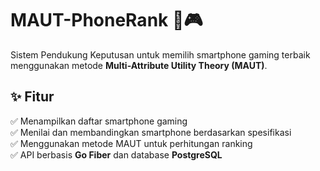 # MAUT-PhoneRank 📱🎮  

Sistem Pendukung Keputusan untuk memilih smartphone gaming terbaik menggunakan metode **Multi-Attribute Utility Theory (MAUT)**.  

## ✨ Fitur  
✅ Menampilkan daftar smartphone gaming  
✅ Menilai dan membandingkan smartphone berdasarkan spesifikasi  
✅ Menggunakan metode MAUT untuk perhitungan ranking  
✅ API berbasis **Go Fiber** dan database **PostgreSQL** 